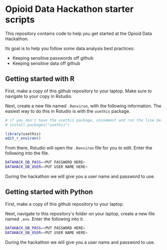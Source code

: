 Opioid Data Hackathon starter scripts
========================================

This repository contains code to help you get started at the Opioid Data Hackathon.

Its goal is to help you follow some data analysis best practices:

* Keeping sensitive passwords off github
* Keeping sensitive data off github

Getting started with R
-----------------------

First, make a copy of this github repository to your laptop.
Make sure to navigate to your copy in Rstudio.

Next, create a new file named `.Renviron`, with the following information.
The easiest way to do this in Rstudio is with the `usethis` package.

```R
# if you don't have the usethis package, uncomment and run the line below
# install.packages("usethis")

library(usethis)
edit_r_environ()
```

From there, Rstudio will open the `.Renviron` file for you to edit.
Enter the following into the file.

```bash
DATAHACK_DB_PASS=<PUT PASSWORD HERE>
DATAHACK_DB_USER=<PUT USER NAME HERE>
```

During the hackathon we will give you a user name and password to use.


Getting started with Python
---------------------------

First, make a copy of this github repository to your laptop.

Next, navigate to this repository's folder on your laptop, create a new file named `.env`.
Enter the following into it.

```bash
DATAHACK_DB_PASS=<PUT PASSWORD HERE>
DATAHACK_DB_USER=<PUT USER NAME HERE>
```

During the hackathon we will give you a user name and password to use.


